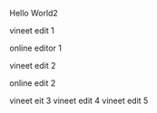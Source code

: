 Hello World2

vineet edit 1

online editor 1

vineet edit 2

online edit 2


vineet eit 3
vineet edit 4
vineet edit 5
